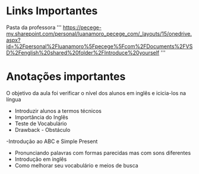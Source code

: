 # Links Importantes
Pasta da professora
'''
https://pecege-my.sharepoint.com/personal/luanamoro_pecege_com/_layouts/15/onedrive.aspx?id=%2Fpersonal%2Fluanamoro%5Fpecege%5Fcom%2FDocuments%2FVSD%2Fenglish%20shared%20folder%2FIntroduce%20yourself
'''
# Anotações importantes

O objetivo da aula foi verificar o nível dos alunos em inglês e icicia-los na língua

- Introduzir alunos a termos técnicos
- Importância do Inglês
- Teste de Vocabulário
- Drawback - Obstáculo

-Introdução ao ABC e Simple Present
- Pronunciando palavras com formas parecidas mas com sons diferentes
- Introdução em inglês
- Como melhorar seu vocabulário e meios de busca

